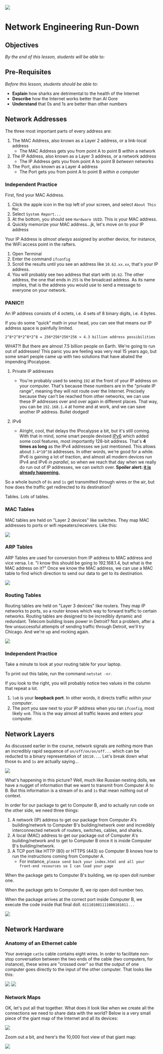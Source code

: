![](https://ga-dash.s3.amazonaws.com/production/assets/logo-9f88ae6c9c3871690e33280fcf557f33.png)

# Network Engineering Run-Down

## Objectives

*By the end of this lesson, students will be able to:*

## Pre-Requisites

*Before this lesson, students should be able to:*

- **Explain** how sharks are detrimental to the health of the Internet
- **Describe** how the Internet works better than Al Gore
- **Understand** that 0s and 1s are better than other numbers

## Network Addresses

<!--Draw up envelope with MAC Address, IP Address, Port -->

The three most important parts of every address are:

1. The MAC Address, also known as a Layer 2 address, or a link-local address
    - The MAC Address gets you from point A to point B *within* a network
2. The IP Address, also known as a Layer 3 address, or a network address
    - The IP Address gets you from point A to point B *between* networks
3. The Port, also known as a Layer 4 address
    - The Port gets you from point A to point B *within a computer*

### Independent Practice

First, find your MAC Address.

1. Click the apple icon in the top left of your screen, and select `About This Mac`
2. Select `System Report...`
3. At the bottom, you should see `Hardware UUID`.  This is your MAC address.
4. Quickly memorize your MAC address...jk, let's move on to your IP address

Your IP Address is *almost always* assigned by another device, for instance, the WiFi access point in the rafters.

1. Open Terminal
2. Enter the command `ifconfig`
3. Scroll the results until you see an address like `10.62.xx.xx`, that's your IP address.
4. You will probably see two address that start with `10.62`.  The other address, the one that ends in `255` is the broadcast address.  As its name implies, that is the address you would use to send a message to everyone on your network.

### PANIC!!

An IP address consists of 4 octets, i.e. 4 sets of 8 binary digits, i.e. 4 bytes.

If you do some "quick" math in your head, you can see that means our IP address space is painfully limited.

`2^8*2^8*2^8*2^8 = 256*256*256*256 ≈ 4.3 billion address possibilities`

WHAT?! But there are almost 7.5 billion people on Earth.  We're going to run out of addresses!  This panic you are feeling was very real 15 years ago, but some smart people came up with two solutions that have abated the impending IPocalypse.

1. Private IP addresses
    - You're probably used to seeing `192` at the front of your IP address on your computer.  That's because these numbers are in the "private IP range", meaning they will not route over the Internet.  Precisely because they can't be reached from other networks, we can use these IP addresses over and over again in different places.  That way, you can be `192.168.1.4` at home and at work, and we can save another IP address.  Bullet dodged!

2. IPv6
    - Alright, cool, that delays the IPocalypse a bit, but it's still coming.  With that in mind, some smart people devised [IPv6](https://en.wikipedia.org/wiki/IPv6) which added some cool features, most importantly 128-bit address.  That's **4 times as long** as the IPv4 addresses we just mentioned.  This allows about `3.4*10^38` addresses.  In other words, we're good for a while.  IPv6 is gaining a lot of traction, and almost all modern devices run IPv4 and IPv6 *in parallel*, so when we reach that day when we really do run out of IP addresses, we can switch over.  **Spoiler alert: [it is already happening.](https://www.wired.com/2015/09/north-america-just-ran-old-school-internet-addresses/)**

So a whole bunch of `0s` and `1s` get transmitted through wires or the air, but how does the traffic get redirected to its destination?

Tables.  Lots of tables.

### MAC Tables

MAC tables are held on "Layer 2 devices" like switches.  They map MAC addresses to ports or wifi repeaters/receivers.  Like this:

![](macTable.png)

### ARP Tables

ARP Tables are used for conversion from IP address to MAC address and vice versa.  I.e. "I know this should be going to 192.168.1.4, but what is the MAC address on it?"  Once we know the MAC address, we can use a MAC table to find which direction to send our data to get to its destination.

![](arpTable.jpg)

### Routing Tables

Routing tables are held on "Layer 3 devices" like routers.  They map IP networks to ports, so a router knows which way to forward traffic to certain networks.  Routing tables are designed to be incredibly dynamic and redundant.  Telecom building loses power in Detroit?  Not a problem, after a few unsuccessful attempts of sending traffic through Detroit, we'll try Chicago.  And we're up and rocking again.

![](routingTable.png)

### Independent Practice

Take a minute to look at your routing table for your laptop.

To print out this table, run the command `netstat -nr`.

If you look to the right, you will probably notice two values in the column that repeat a lot.

1. `lo0` is your **loopback port**.  In other words, it directs traffic *within your computer*.
2. The port you saw next to your IP address when you ran `ifconfig`, most likely `en0`.  This is the way almost all traffic leaves and enters your computer.

## Network Layers

As discussed earlier in the course, network signals are nothing more than an incredibly rapid sequence of `on/off/on/on/off...` which can be reducted to a binary representation of `10110...`.  Let's break down what those `0s` and `1s` are actually saying...

![](encapsulation.png)

What's happening in this picture?  Well, much like Russian nesting dolls, we have a nugget of information that we want to transmit from Computer A to B.  But this information is a stream of `0s` and `1s` that mean nothing out of context.

In order for our package to get to Computer B, and to actually run code on the other side, we need three things:

1. A network (IP) address to get our package from Computer A's building/network to Computer B's building/network over and incredibly interconnected network of routers, switches, cables, and sharks.
2. A local (MAC) address to get our package out of Computer A's building/network and to get to Computer B once it is inside Computer B's building/network.
3. A TCP port like HTTP (80) or HTTPS (443) so Computer B knows how to run the instructions coming from Computer A.
    - For instance, `please send back your index.html and all your front-end resources so I can load your page`

When the package gets to Computer B's building, we rip open doll number one.

When the package gets to Computer B, we rip open doll number two.

When the package arrives at the correct port inside Computer B, we execute the code inside that final doll.  `011101001111000101011...`

![](russianNesting.jpg)

<!--Catch phrase with IP address, MAC address, port -->

## Network Hardware

### Anatomy of an Ethernet cable

Your average `cat5e` cable contains eight wires.  In order to facilitate non-stop conversation between the two ends of the cable (two computers, for instance), these wires are "crossed over" so that the output of one computer goes directly to the input of the other computer.  That looks like this:

![](crossoverCable.gif)
![](crossoverDiagram.png)

### Network Maps

OK, let's put all that together.  What does it look like when we create all the connections we need to share data with the world?  Below is a very small piece of the giant map of the Internet and all its devices:

![](hybridMap.png)

Zoom out a bit, and here's the 10,000 foot view of that giant map:

![](network-nodes.png)
